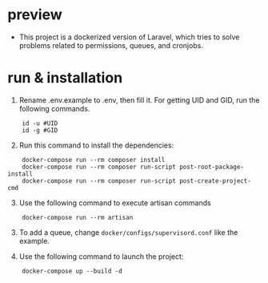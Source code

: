 # preview

* This project is a dockerized version of Laravel, which tries to solve problems related to permissions, queues, and cronjobs.

# run & installation

1. Rename .env.example to .env, then fill it. For getting UID and GID, run the following commands.
```shell
    id -u #UID
    id -g #GID
```

2. Run this command to install the dependencies:
```shell
    docker-compose run --rm composer install
    docker-compose run --rm composer run-script post-root-package-install
    docker-compose run --rm composer run-script post-create-project-cmd
```

3. Use the following command to execute artisan commands
```shell
    docker-compose run --rm artisan 
```

3. To add a queue, change `docker/configs/supervisord.conf` like the example.

4. Use the following command to launch the project:

```shell
    docker-compose up --build -d
```
